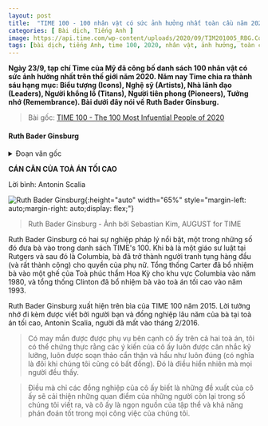 ```yaml
---
layout: post
title:  "TIME 100 - 100 nhân vật có sức ảnh hưởng nhất toàn cầu năm 2020 - Tưởng nhớ (Remembrance)"
categories: [ Bài dịch, Tiếng Anh ]
image: https://api.time.com/wp-content/uploads/2020/09/TIM201005_RBG.CoverFINAL.jpg
tags: [bài dịch, tiếng Anh, time 100, 2020, nhân vật, ảnh hưởng, toàn cầu]
---
```

**Ngày 23/9, tạp chí Time của Mỹ đã công bố danh sách 100 nhân vật có sức ảnh hưởng nhất trên thế giới năm 2020. Năm nay Time chia ra thành sáu hạng mục: Biểu tượng (Icons), Nghệ sỹ (Artists), Nhà lãnh đạo (Leaders), Người khổng lồ (Titans), Người tiên phong (Pioneers), Tưởng nhớ (Remembrance). Bài dưới đây nói về Ruth Bader Ginsburg.**

> Bài gốc: [TIME 100 - The 100 Most Infuential People of 2020](https://time.com/collection/100-most-influential-people-2020/)

#### Ruth Bader Ginsburg

<details>
  <summary>Đoạn văn gốc</summary>
  <p>The High Court’s counterweight</p>
  <p>By Antonin Scalia</p>
  <p>Ruth Bader Ginsburg has had two distinguished legal careers, either one of which would alone entitle her to be one of TIME’s 100. When she was a law professor at Rutgers and later Columbia, she became the leading (and very successful) litigator on behalf of women’s rights—the Thurgood Marshall of that cause, so to speak. President Carter appointed her to a seat on the U.S. Court of Appeals for the District of Columbia Circuit in 1980, and President Clinton to a seat on the Supreme Court in 1993.</p>
  <p>Ruth Bader Ginsburg appeared on the cover of the 2015 TIME 100. The accompanying tribute was written by her longtime friend and colleague on the Supreme Court, Antonin Scalia, who died in February 2016</p>
  <p>Having had the good fortune to serve beside her on both courts, I can attest that her opinions are always thoroughly considered, always carefully crafted and almost always correct (which is to say we sometimes disagree). That much is apparent for all to see.</p>
  <p>What only her colleagues know is that her suggestions improve the opinions the rest of us write, and that she is a source of collegiality and good judgment in all our work.</p>
</details>

**CÁN CÂN CỦA TOÀ ÁN TỐI CAO**

Lời bình: Antonin Scalia

![Ruth Bader Ginsburg](https://api.time.com/wp-content/uploads/2020/09/TIM201005_RBG.CoverFINAL.jpg?resize=1152,1536){:height="auto" width="65%" style="margin-left: auto;margin-right: auto;display: flex;"}
> Ruth Bader Ginsburg - Ảnh bởi  Sebastian Kim, AUGUST for TIME

Ruth Bader Ginsburg có hai sự nghiệp pháp lý nổi bật, một trong những số đó đưa bà vào trong danh sách TIME's 100. Khi bà là một giáo sư luật tại Rutgers và sau đó là Columbia, bà đã trở thành người tranh tụng hàng đầu (và rất thành công) cho quyền của phụ nữ. Tổng thống Carter đã bổ nhiệm bà vào một ghế của Toà phúc thẩm Hoa Kỳ cho khu vực Columbia vào năm 1980, và tổng thống Clinton đã bổ nhiệm bà vào toà án tối cao vào năm 1993.

Ruth Bader Ginsburg xuất hiện trên bìa của TIME 100 năm 2015. Lời tưởng nhớ đi kèm được viết bởi người bạn và đồng nghiệp lâu năm của bà tại toà án tối cao, Antonin Scalia, người đã mất vào tháng 2/2016.

> Có may mắn được được phụ vụ bên cạnh cô ấy trên cả hai toà án, tôi có thể chứng thực rằng các ý kiến của cô ấy luôn được cân nhắc kỹ lưỡng, luôn được soạn thảo cẩn thận và hầu như luôn đúng (có nghĩa là đôi khi chúng tôi cũng có bất đồng). Đó là điều hiển nhiên mà mọi người đều thấy.

> Điều mà chỉ các đồng nghiệp của cô ấy biết là những đề xuất của cô ấy sẽ cải thiện những quan điểm của những người còn lại trong số chúng tôi viết ra, và cô ấy là ngọn nguồn của tập thể và khả năng phán đoán tốt trong mọi công việc của chúng tôi.

